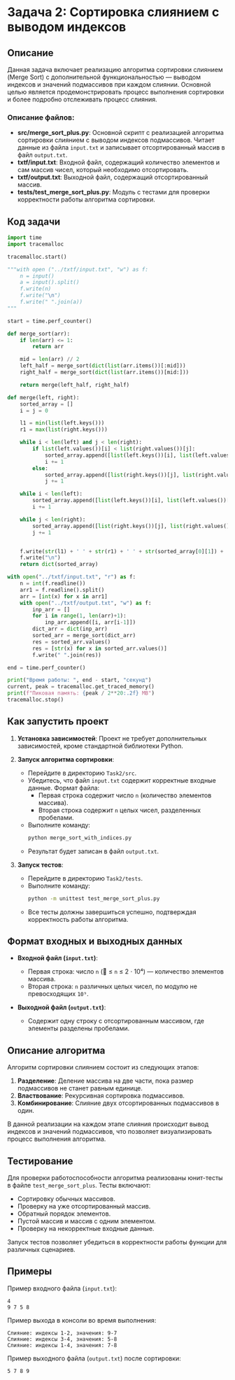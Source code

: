 # Задача 2: Сортировка слиянием с выводом индексов

## Описание

Данная задача включает реализацию алгоритма сортировки слиянием (Merge Sort) с дополнительной функциональностью — выводом индексов и значений подмассивов при каждом слиянии. Основной целью является продемонстрировать процесс выполнения сортировки и более подробно отслеживать процесс слияния.

### Описание файлов:

- **src/merge_sort_plus.py**: Основной скрипт с реализацией алгоритма сортировки слиянием с выводом индексов подмассивов. Читает данные из файла `input.txt` и записывает отсортированный массив в файл `output.txt`.
- **txtf/input.txt**: Входной файл, содержащий количество элементов и сам массив чисел, который необходимо отсортировать.
- **txtf/output.txt**: Выходной файл, содержащий отсортированный массив.
- **tests/test_merge_sort_plus.py**: Модуль с тестами для проверки корректности работы алгоритма сортировки.

## Код задачи

```python
import time
import tracemalloc

tracemalloc.start()

"""with open ("../txtf/input.txt", "w") as f:
    n = input()
    a = input().split()
    f.write(n)
    f.write("\n")
    f.write(" ".join(a))
"""

start = time.perf_counter()

def merge_sort(arr):
    if len(arr) <= 1:
        return arr

    mid = len(arr) // 2
    left_half = merge_sort(dict(list(arr.items())[:mid]))
    right_half = merge_sort(dict(list(arr.items())[mid:]))

    return merge(left_half, right_half)

def merge(left, right):
    sorted_array = []
    i = j = 0

    l1 = min(list(left.keys()))
    r1 = max(list(right.keys()))

    while i < len(left) and j < len(right):
        if list(left.values())[i] < list(right.values())[j]:
            sorted_array.append([list(left.keys())[i], list(left.values())[i]])
            i += 1
        else:
            sorted_array.append([list(right.keys())[j], list(right.values())[j]])
            j += 1

    while i < len(left):
        sorted_array.append([list(left.keys())[i], list(left.values())[i]])
        i += 1

    while j < len(right):
        sorted_array.append([list(right.keys())[j], list(right.values())[j]])
        j += 1


    f.write(str(l1) + ' ' + str(r1) + ' ' + str(sorted_array[0][1]) + ' ' + str(sorted_array[-1][1]))
    f.write("\n")
    return dict(sorted_array)

with open("../txtf/input.txt", "r") as f:
    n = int(f.readline())
    arr1 = f.readline().split()
    arr = [int(x) for x in arr1]
    with open("../txtf/output.txt", "w") as f:
        inp_arr = []
        for i in range(1, len(arr)+1):
            inp_arr.append([i, arr[i-1]])
        dict_arr = dict(inp_arr)
        sorted_arr = merge_sort(dict_arr)
        res = sorted_arr.values()
        res = [str(x) for x in sorted_arr.values()]
        f.write(" ".join(res))

end = time.perf_counter()

print("Время работы: ", end - start, "секунд")
current, peak = tracemalloc.get_traced_memory()
print(f"Пиковая память: {peak / 2**20:.2f} MB")
tracemalloc.stop()
```

## Как запустить проект

1. **Установка зависимостей**: Проект не требует дополнительных зависимостей, кроме стандартной библиотеки Python.

2. **Запуск алгоритма сортировки**:

   - Перейдите в директорию `Task2/src`.
   - Убедитесь, что файл `input.txt` содержит корректные входные данные. Формат файла:
     - Первая строка содержит число `n` (количество элементов массива).
     - Вторая строка содержит `n` целых чисел, разделенных пробелами.
   - Выполните команду:
     ```sh
     python merge_sort_with_indices.py
     ```
   - Результат будет записан в файл `output.txt`.

3. **Запуск тестов**:

   - Перейдите в директорию `Task2/tests`.
   - Выполните команду:
     ```sh
     python -m unittest test_merge_sort_plus.py
     ```
   - Все тесты должны завершиться успешно, подтверждая корректность работы алгоритма.

## Формат входных и выходных данных

- **Входной файл (********`input.txt`********)**:

  - Первая строка: число `n` ( ≤ `n` ≤ 2 ⋅ 10⁴) — количество элементов массива.
  - Вторая строка: `n` различных целых чисел, по модулю не превосходящих `10⁹`.

- **Выходной файл (********`output.txt`********)**:

  - Содержит одну строку с отсортированным массивом, где элементы разделены пробелами.

## Описание алгоритма

Алгоритм сортировки слиянием состоит из следующих этапов:

1. **Разделение**: Деление массива на две части, пока размер подмассивов не станет равным единице.
2. **Властвование**: Рекурсивная сортировка подмассивов.
3. **Комбинирование**: Слияние двух отсортированных подмассивов в один.

В данной реализации на каждом этапе слияния происходит вывод индексов и значений подмассивов, что позволяет визуализировать процесс выполнения алгоритма.

## Тестирование

Для проверки работоспособности алгоритма реализованы юнит-тесты в файле `test_merge_sort_plus`. Тесты включают:

- Сортировку обычных массивов.
- Проверку на уже отсортированный массив.
- Обратный порядок элементов.
- Пустой массив и массив с одним элементом.
- Проверку на некорректные входные данные.

Запуск тестов позволяет убедиться в корректности работы функции для различных сценариев.

## Примеры

Пример входного файла (`input.txt`):

```
4
9 7 5 8
```

Пример выхода в консоли во время выполнения:

```
Слияние: индексы 1-2, значения: 9-7
Слияние: индексы 3-4, значения: 5-8
Слияние: индексы 1-4, значения: 7-8
```

Пример выходного файла (`output.txt`) после сортировки:

```
5 7 8 9
```
